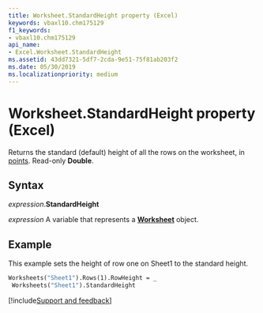 ```yaml
---
title: Worksheet.StandardHeight property (Excel)
keywords: vbaxl10.chm175129
f1_keywords:
- vbaxl10.chm175129
api_name:
- Excel.Worksheet.StandardHeight
ms.assetid: 43dd7321-5df7-2cda-9e51-75f81ab203f2
ms.date: 05/30/2019
ms.localizationpriority: medium
---
```



# Worksheet.StandardHeight property (Excel)

Returns the standard (default) height of all the rows on the worksheet, in [points](../language/glossary/vbe-glossary.md#point). Read-only **Double**.


## Syntax

_expression_.**StandardHeight**

_expression_ A variable that represents a **[Worksheet](Excel.Worksheet.md)** object.


## Example

This example sets the height of row one on Sheet1 to the standard height.

```vb
Worksheets("Sheet1").Rows(1).RowHeight = _ 
 Worksheets("Sheet1").StandardHeight
```




[!include[Support and feedback](~/includes/feedback-boilerplate.md)]